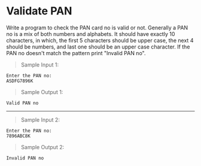 # Validate PAN

Write a program to check  the  PAN card no is valid or not. Generally a PAN no is a mix of both numbers and alphabets. It should have exactly 10 characters, in which, the first 5 characters should be upper case, the next 4 should be numbers, and last one should be an upper case character. If the PAN no doesn't match the pattern print "Invalid PAN no".

> Sample Input 1:

    Enter the PAN no:
    ASDFG7896K

> Sample Output 1:

    Valid PAN no

---

> Sample Input 2:

    Enter the PAN no:
    7896ABC8K

> Sample Output 2:

    Invalid PAN no